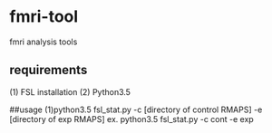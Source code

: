 # fmri-tool
fmri analysis tools

## requirements
(1) FSL installation
(2) Python3.5

##usage
(1)python3.5 fsl_stat.py -c [directory of control RMAPS] -e [directory of exp RMAPS]
  ex. python3.5 fsl_stat.py -c cont -e exp
